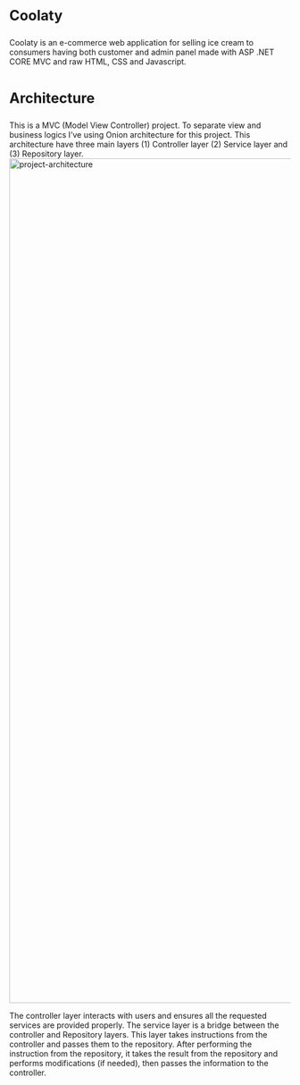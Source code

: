 <p style="font-size: 25px"><b>Coolaty</b></p>
Coolaty is an e-commerce web application for selling ice cream to consumers having both customer and admin panel made with ASP .NET CORE MVC and raw HTML, CSS and Javascript.
<br/><br/>

<p style="font-size: 25px"><b>Architecture</b></p>
This is a MVC (Model View Controller) project. To separate view and business logics I’ve using Onion architecture for this project. This architecture have three main layers (1) Controller layer (2) Service layer and (3) Repository layer.

<img width="1512" alt="project-architecture" src="https://github.com/MizanurRahmann/Coolaty/assets/37991614/d51a6751-99d6-47d5-9a87-c19f3749299b">

The controller layer interacts with users and ensures all the requested services are provided properly. The service layer is a bridge between the controller and Repository layers. This layer takes instructions from the controller and passes them to the repository. After performing the instruction from the repository, it takes the result from the repository and performs modifications (if needed), then passes the information to the controller.

